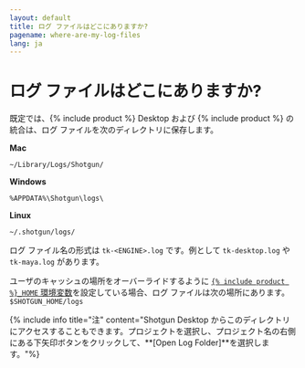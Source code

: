 ```yaml
---
layout: default
title: ログ ファイルはどこにありますか?
pagename: where-are-my-log-files
lang: ja
---
```


# ログ ファイルはどこにありますか?

既定では、{% include product %} Desktop および {% include product %} の統合は、ログ ファイルを次のディレクトリに保存します。

**Mac**

`~/Library/Logs/Shotgun/`

**Windows**

`%APPDATA%\Shotgun\logs\`

**Linux**

`~/.shotgun/logs/`

ログ ファイル名の形式は `tk-<ENGINE>.log` です。例として `tk-desktop.log` や `tk-maya.log` があります。

ユーザのキャッシュの場所をオーバーライドするように [`{% include product %}_HOME` 環境変数](http://developer.shotgridsoftware.com/tk-core/utils.html#localfilestoragemanager)を設定している場合、ログ ファイルは次の場所にあります。`$SHOTGUN_HOME/logs`

{% include info title="注" content="Shotgun Desktop からこのディレクトリにアクセスすることもできます。プロジェクトを選択し、プロジェクト名の右側にある下矢印ボタンをクリックして、**[Open Log Folder]**を選択します。"%}
